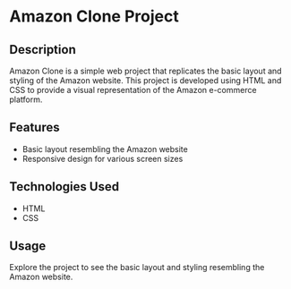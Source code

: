 # Amazon Clone Project

## Description

Amazon Clone is a simple web project that replicates the basic layout and styling of the Amazon website. This project is developed using HTML and CSS to provide a visual representation of the Amazon e-commerce platform.

## Features

- Basic layout resembling the Amazon website
- Responsive design for various screen sizes

## Technologies Used

- HTML
- CSS


## Usage
Explore the project to see the basic layout and styling resembling the Amazon website.

